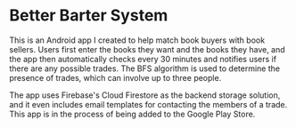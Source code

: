 # Better Barter System

This is an Android app I created to help match book buyers with book sellers. Users first enter the books they want
and the books they have, and the app then automatically checks every 30 minutes and notifies users 
if there are any possible trades. The BFS algorithm is used to determine the presence of trades, which
can involve up to three people.

The app uses Firebase's Cloud Firestore as the backend storage solution, and it even includes 
email templates for contacting the members of a trade. This app is in the process of being added
to the Google Play Store.
